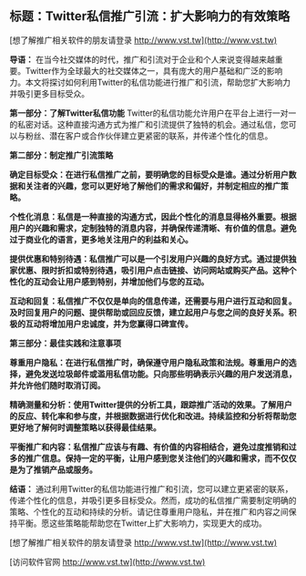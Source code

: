## **标题：Twitter私信推广引流：扩大影响力的有效策略**

[想了解推广相关软件的朋友请登录 http://www.vst.tw](http://www.vst.tw)

**导语：**
在当今社交媒体的时代，推广和引流对于企业和个人来说变得越来越重要。Twitter作为全球最大的社交媒体之一，具有庞大的用户基础和广泛的影响力。本文将探讨如何利用Twitter的私信功能进行推广和引流，帮助您扩大影响力并吸引更多目标受众。

**第一部分：了解Twitter私信功能**
Twitter的私信功能允许用户在平台上进行一对一的私密对话。这种直接沟通方式为推广和引流提供了独特的机会。通过私信，您可以与粉丝、潜在客户或合作伙伴建立更紧密的联系，并传递个性化的信息。

**第二部分：制定推广引流策略**

**确定目标受众：在进行私信推广之前，要明确您的目标受众是谁。通过分析用户数据和关注者的兴趣，您可以更好地了解他们的需求和偏好，并制定相应的推广策略。**

**个性化消息：私信是一种直接的沟通方式，因此个性化的消息显得格外重要。根据用户的兴趣和需求，定制独特的消息内容，并确保传递清晰、有价值的信息。避免过于商业化的语言，更多地关注用户的利益和关心。**

**提供优惠和特别待遇：私信推广可以是一个引发用户兴趣的良好方式。通过提供独家优惠、限时折扣或特别待遇，吸引用户点击链接、访问网站或购买产品。这种个性化的互动会让用户感到特别，并增加他们与您的互动。**

**互动和回复：私信推广不仅仅是单向的信息传递，还需要与用户进行互动和回复。及时回复用户的问题、提供帮助或回应反馈，建立起用户与您之间的良好关系。积极的互动将增加用户忠诚度，并为您赢得口碑宣传。**

**第三部分：最佳实践和注意事项**

**尊重用户隐私：在进行私信推广时，确保遵守用户隐私政策和法规。尊重用户的选择，避免发送垃圾邮件或滥用私信功能。只向那些明确表示兴趣的用户发送消息，并允许他们随时取消订阅。**

**精确测量和分析：使用Twitter提供的分析工具，跟踪推广活动的效果。了解用户的反应、转化率和参与度，并根据数据进行优化和改进。持续监控和分析将帮助您更好地了解何时调整策略以获得最佳结果。**

**平衡推广和内容：私信推广应该与有趣、有价值的内容相结合，避免过度推销和过多的推广信息。保持一定的平衡，让用户感到您关注他们的兴趣和需求，而不仅仅是为了推销产品或服务。**

**结语：**
通过利用Twitter的私信功能进行推广和引流，您可以建立更紧密的联系，传递个性化的信息，并吸引更多目标受众。然而，成功的私信推广需要制定明确的策略、个性化的互动和持续的分析。请记住尊重用户隐私，并在推广和内容之间保持平衡。愿这些策略能帮助您在Twitter上扩大影响力，实现更大的成功。

[想了解推广相关软件的朋友请登录 http://www.vst.tw](http://www.vst.tw)


[访问软件官网 http://www.vst.tw](http://www.vst.tw)
